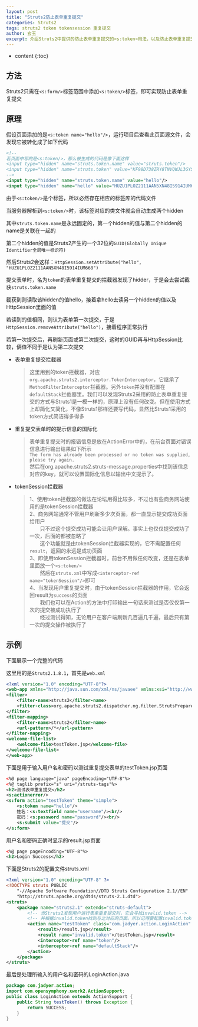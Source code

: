 ```yaml
---
layout: post
title: "Struts2防止表单重复提交"
categories: Struts2
tags: struts2 token tokensession 重复提交
author: 玄玉
excerpt: 介绍Struts2中提供的防止表单重复提交的<s:token>用法，以及防止表单重复提交的实现原理。
---
```


* content
{:toc}


## 方法

Struts2只需在`<s:form/>`标签范围中添加`<s:token/>`标签，即可实现防止表单重复提交

## 原理

假设页面添加的是`<s:token name="hello"/>`，运行项目后查看此页面源文件，会发现它被转化成了如下代码

```xml
<!--
若页面中写的是<s:token/>，那么被生成的代码是像下面这样
<input type="hidden" name="struts.token.name" value="struts.token"/>
<input type="hidden" name="struts.token" value="KF98D738ZRY8TNVQWJL3GYSB8LO5U748"/>
-->
<input type="hidden" name="struts.token.name" value="hello"/>
<input type="hidden" name="hello" value="HUZU1PLOZ2111AAN5XN48I5914IUM668"/>
```

由于`<s:token/>`是个标签，所以必然存在相应的标签库的代码文件

当服务器解析到`<s:token/>`时，该标签对应的类文件就会自动生成两个hidden

其中`struts.token.name`是永远固定的，第一个hidden的值与第二个hidden的name是关联在一起的

第二个hidden的值是Struts2产生的一个32位的`GUID(Globally Unique Identifier全局唯一标识符)`

然后Struts2会这样：`HttpSession.setAttribute("hello", "HUZU1PLOZ2111AAN5XN48I5914IUM668")`

提交表单时，名为`token`的表单重复提交的拦截器发现了hidder，于是会去尝试截获`struts.token.name`

截获到则读取该hidden的值hello，接着拿hello去读另一个hidden的值以及HttpSession里面的值

若读到的值相同，则认为表单第一次提交，于是`HttpSession.removeAttribute("hello")`，接着程序正常执行

若第一次提交后，再刷新页面或第二次提交，这时的GUID再与HttpSession比较，俩值不同于是认为第二次提交

* 表单重复提交拦截器

    > 这里用到的token拦截器，对应`org.apache.struts2.interceptor.TokenInterceptor`，它继承了`MethodFilterInterceptor`拦截器。另外`token`并没有配置在`defaultStack`拦截器里。我们可以发现Struts2采用的防止表单重复提交的方式与Struts1是一模一样的，原理上没有任何改变。但在使用方式上却简化又简化，不像Struts1那样还要写代码，显然比Struts1采用的token方式简洁得多得多

* 重复提交表单时的提示信息的国际化

    > 表单重复提交时的报错信息是放在ActionError中的，在前台页面对错误信息进行输出结果如下所示<br/>
`The form has already been processed or no token was supplied, please try again.`<br/>
然后在org.apache.struts2.struts-message.properties中找到该信息对应的key，就可以设置国际化信息以输出中文提示了。

* tokenSession拦截器

    > 1、使用token拦截器的做法在论坛用得比较多，不过也有些商务网站使用的是tokenSession拦截器<br/>
2、商务网站通常不管用户刷新多少次页面，都一直显示提交成功页面给用户<br/>
　　只不过这个提交成功可能会让用户误解。事实上也仅仅提交成功了一次，后面的都被忽略了<br/>
　　这个功能就是由tokenSession拦截器实现的，它不需配置任何`result`，返回的永远是成功页面<br/>
3、即使用tokenSession拦截器时，前台不用做任何改变，还是在表单里面放一个`<s:token/>`<br/>
　　然后在`struts.xml`中写成`<interceptor-ref name="tokenSession"/>`即可<br/>
4、当发现用户重复提交时，由于tokenSession拦截器的作用，它会返回result为`success`的页面<br/>
　　我们也可以在Action的方法中打印输出一句话来测试是否仅仅第一次的提交被成功执行了<br/>
　　经过测试得知，无论用户在客户端刷新几百遍几千遍，最后只有第一次的提交操作被执行了

## 示例

下面展示一个完整的代码

这里用的是`Struts2.1.8.1`，首先是`web.xml`

```xml
<?xml version="1.0" encoding="UTF-8"?>
<web-app xmlns="http://java.sun.com/xml/ns/javaee" xmlns:xsi="http://www.w3.org/2001/XMLSchema-instance" xsi:schemaLocation="http://java.sun.com/xml/ns/javaee http://java.sun.com/xml/ns/javaee/web-app_2_5.xsd" version="2.5">
<filter>
    <filter-name>struts2</filter-name>
    <filter-class>org.apache.struts2.dispatcher.ng.filter.StrutsPrepareAndExecuteFilter</filter-class>
</filter>
<filter-mapping>
    <filter-name>struts2</filter-name>
    <url-pattern>/*</url-pattern>
</filter-mapping>
<welcome-file-list>
    <welcome-file>testToken.jsp</welcome-file>
</welcome-file-list>
</web-app>
```

下面是用于输入用户名和密码以测试重复提交表单的testToken.jsp页面

```xml
<%@ page language="java" pageEncoding="UTF-8"%>
<%@ taglib prefix="s" uri="/struts-tags"%>
<h2>测试表单重复提交</h2>
<s:actionerror/>
<s:form action="testToken" theme="simple">
    <s:token name="hello"/>
    姓名：<s:textfield name="username"/><br/>
    密码：<s:password name="password"/><br/>
    <s:submit value="提交"/>
</s:form>
```

用户名和密码正确时显示的result.jsp页面

```xml
<%@ page pageEncoding="UTF-8"%>
<h2>Login Success</h2>
```

下面是Struts2的配置文件struts.xml

```xml
<?xml version="1.0" encoding="UTF-8" ?>
<!DOCTYPE struts PUBLIC
    "-//Apache Software Foundation//DTD Struts Configuration 2.1//EN"
    "http://struts.apache.org/dtds/struts-2.1.dtd">
<struts>
    <package name="struts2.1" extends="struts-default">
        <!-- 当Struts2发现用户进行表单重复提交时，它会寻找invalid.token -->
        <!-- 并根据invalid.token找到与之对应的页面。所以记得要配置invalid.token结果 -->
        <action name="testToken" class="com.jadyer.action.LoginAction" method="testToken">
            <result>/result.jsp</result>
            <result name="invalid.token">/testToken.jsp</result>
            <interceptor-ref name="token"/>
            <interceptor-ref name="defaultStack"/>
        </action>
    </package>
</struts>
```

最后是处理所输入的用户名和密码的LoginAction.java

```java
package com.jadyer.action;
import com.opensymphony.xwork2.ActionSupport;
public class LoginAction extends ActionSupport {
    public String testToken() throws Exception {
        return SUCCESS;
    }
}
```